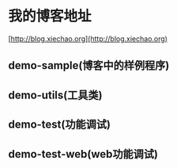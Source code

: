# 我的博客地址 
[http://blog.xiechao.org](http://blog.xiechao.org)

## demo-sample(博客中的样例程序)

## demo-utils(工具类)

## demo-test(功能调试)

## demo-test-web(web功能调试)

